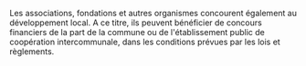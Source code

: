 Les associations, fondations et autres organismes concourent également au développement local. A ce titre, ils peuvent bénéficier de concours financiers de la part de la commune ou de l'établissement public de coopération intercommunale, dans les conditions prévues par les lois et règlements.